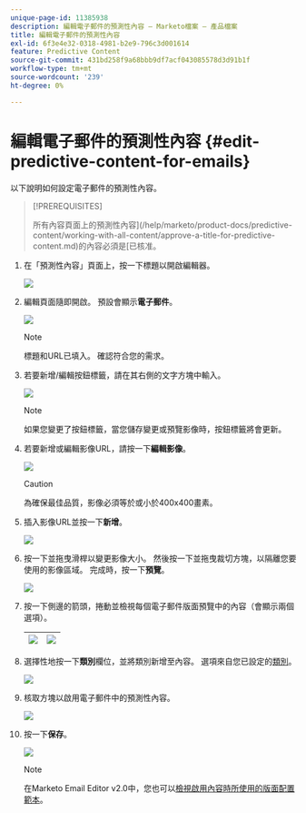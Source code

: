 ```yaml
---
unique-page-id: 11385938
description: 編輯電子郵件的預測性內容 — Marketo檔案 — 產品檔案
title: 編輯電子郵件的預測性內容
exl-id: 6f3e4e32-0318-4981-b2e9-796c3d001614
feature: Predictive Content
source-git-commit: 431bd258f9a68bbb9df7acf043085578d3d91b1f
workflow-type: tm+mt
source-wordcount: '239'
ht-degree: 0%

---
```


# 編輯電子郵件的預測性內容 {#edit-predictive-content-for-emails}

以下說明如何設定電子郵件的預測性內容。

>[!PREREQUISITES]
>
>所有內容頁面上的預測性內容](/help/marketo/product-docs/predictive-content/working-with-all-content/approve-a-title-for-predictive-content.md)的內容必須是[已核准。

1. 在「預測性內容」頁面上，按一下標題以開啟編輯器。

   ![](assets/image2017-10-3-9-3a30-3a25.png)

1. 編輯頁面隨即開啟。 預設會顯示&#x200B;**電子郵件**。

   ![](assets/image2017-10-3-9-3a31-3a18.png)

   >[!NOTE]
   >
   >標題和URL已填入。 確認符合您的需求。

1. 若要新增/編輯按鈕標籤，請在其右側的文字方塊中輸入。

   ![](assets/image2017-10-3-9-3a32-3a18.png)

   >[!NOTE]
   >
   >如果您變更了按鈕標籤，當您儲存變更或預覽影像時，按鈕標籤將會更新。

1. 若要新增或編輯影像URL，請按一下&#x200B;**編輯影像**。

   ![](assets/image2017-10-3-9-3a33-3a11.png)

   >[!CAUTION]
   >
   >為確保最佳品質，影像必須等於或小於400x400畫素。

1. 插入影像URL並按一下&#x200B;**新增**。

   ![](assets/five.png)

1. 按一下並拖曳滑桿以變更影像大小。 然後按一下並拖曳裁切方塊，以隔離您要使用的影像區域。 完成時，按一下&#x200B;**預覽**。

   ![](assets/six.png)

1. 按一下側邊的箭頭，捲動並檢視每個電子郵件版面預覽中的內容（會顯示兩個選項）。

   | ![](assets/sevena.png) | ![](assets/sevenb.png) |
   |---|---|

1. 選擇性地按一下&#x200B;**類別**&#x200B;欄位，並將類別新增至內容。 選項來自您已設定的[類別](/help/marketo/product-docs/predictive-content/getting-started/set-up-categories.md)。

   ![](assets/eight.png)

1. 核取方塊以啟用電子郵件中的預測性內容。

   ![](assets/nine.png)

1. 按一下&#x200B;**保存**。

   ![](assets/save.png)

   >[!NOTE]
   >
   >在Marketo Email Editor v2.0中，您也可以[檢視啟用內容時所使用的版面配置範本](/help/marketo/product-docs/predictive-content/enabling-predictive-content/enable-predictive-content-in-emails.md)。

